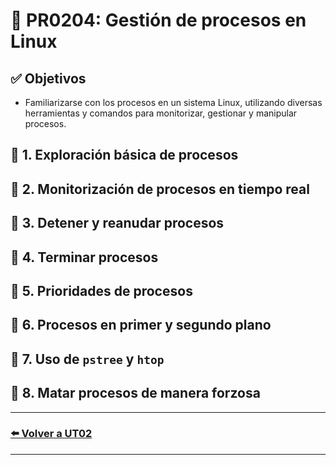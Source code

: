# 📄 PR0204: Gestión de procesos en Linux

## ✅ Objetivos
- Familiarizarse con los procesos en un sistema Linux, utilizando diversas herramientas y comandos para monitorizar, gestionar y manipular procesos.

## 📌 1. Exploración básica de procesos


## 📌 2. Monitorización de procesos en tiempo real


## 📌 3. Detener y reanudar procesos


## 📌 4. Terminar procesos


## 📌 5. Prioridades de procesos


## 📌 6. Procesos en primer y segundo plano


## 📌 7. Uso de `pstree` y `htop`


## 📌 8. Matar procesos de manera forzosa


---
### [⬅️ Volver a UT02](../index.md)
---